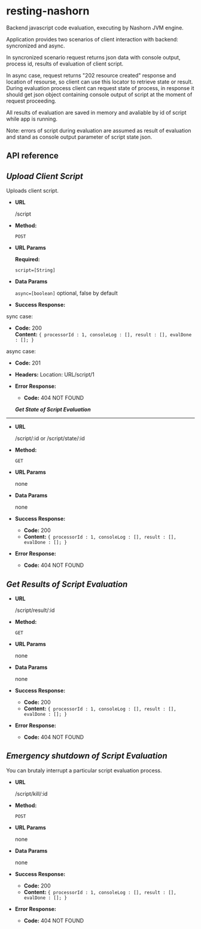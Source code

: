 # resting-nashorn
Backend javascript code evaluation, executing by Nashorn JVM engine.

Application provides two scenarios of client interaction with backend: syncronized and async.

In syncronized scenario request returns json data with console output, process id, results of evaluation of client script.

In async case, request returns "202 resource created" response and location of resourse, so client can use this locator to retrieve
state or result. During evaluation process client can request state of process, in response it should get json object 
containing console output of script at the moment of request proceeding.

All results of evaluation are saved in memory and avaliable by id of script while app is running.

Note: errors of script during evaluation are assumed as result of evaluation and stand as console output parameter of script state
json.
 


**API reference**
----
***Upload Client Script*** 
----
Uploads client script. 
* **URL**

  /script

* **Method:**

  `POST`
  
*  **URL Params**

   **Required:**
 
   `script=[String]`

* **Data Params**

  `async=[boolean]` optional, false by default

* **Success Response:**

sync case:
  * **Code:** 200 <br />
    **Content:** `{ processorId : 1, consoleLog : [], result : [], evalDone : []; }`<br />
    
async case:
  * **Code:** 201 <br />
  * **Headers:** Location: URL/script/1 <br />
 
* **Error Response:** <br />

  * **Code:** 404 NOT FOUND <br />
 
 
 
  ***Get State of Script Evaluation*** <br />
----

* **URL**

  /script/:id
or
  /script/state/:id

* **Method:**

  `GET`
  
*  **URL Params**

   none

* **Data Params**

  none

* **Success Response:**

  * **Code:** 200 <br />
  * **Content:** `{ processorId : 1, consoleLog : [], result : [], evalDone : []; }`
     
* **Error Response:**

  * **Code:** 404 NOT FOUND <br />
  
 ***Get Results of Script Evaluation*** 
----

* **URL**
  
  /script/result/:id

* **Method:**

  `GET`
  
*  **URL Params**

   none

* **Data Params**

  none

* **Success Response:**

  * **Code:** 200 <br />
  * **Content:** `{ processorId : 1, consoleLog : [], result : [], evalDone : []; }`
     
* **Error Response:**

  * **Code:** 404 NOT FOUND <br />
  
 ***Emergency shutdown of Script Evaluation*** 
  ----
  You can brutaly interrupt a particular script evaluation process.
  
  * **URL**
    
    /script/kill/:id
  
  * **Method:**
  
    `POST`
    
  *  **URL Params**
  
     none
  
  * **Data Params**
  
    none
  
  * **Success Response:**
  
    * **Code:** 200 <br />
    * **Content:** `{ processorId : 1, consoleLog : [], result : [], evalDone : []; }`
       
  * **Error Response:**
  
    * **Code:** 404 NOT FOUND <br />
    





